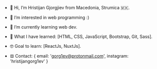 - 👋 Hi, I’m Hristijan Gjorgjiev from Macedonia, Strumica 🇲🇰.
- 👀 I’m interested in web programming :)
- 🌱 I’m currently learning web dev.
- 📖 What I have learned: [HTML, CSS, JavaScript, Bootstrap, Git, Sass].
- 🤓 Goal to learn: [ReactJs, NuxtJs].

- 𝌕 Contact: {
      email: 'gorg1ev@protonmail.com',
      instagram: 'hristijangorg1ev'
    }
